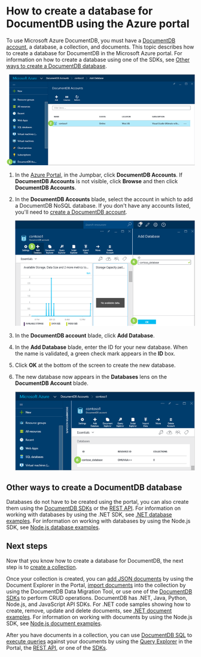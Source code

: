 <properties 
	pageTitle="How to create a database in DocumentDB | Microsoft Azure" 
	description="Learn how to create a database using the online service portal for Azure DocumentDB, your blazing fast, global-scale NoSQL database." 
	keywords="how to create a database" 
	services="documentdb" 
	authors="mimig1" 
	manager="jhubbard" 
	editor="monicar" 
	documentationCenter=""/>

<tags 
	ms.service="documentdb" 
	ms.workload="data-services" 
	ms.tgt_pltfrm="na" 
	ms.devlang="na" 
	ms.topic="article" 
	ms.date="05/16/2016" 
	ms.author="mimig"/>

# How to create a database for DocumentDB using the Azure portal

To use Microsoft Azure DocumentDB, you must have a [DocumentDB account](documentdb-create-account.md), a database, a collection, and documents.  This topic describes how to create a database for DocumentDB in the Microsoft Azure portal. For information on how to create a database using one of the SDKs, see [Other ways to create a DocumentDB database](#other-ways-to-create-a-documentdb-database).

![Screen shot showing how to create a database, highlighting DocumentDB Accounts on the Browse blade, and a DocumentDB account on the DocumentDB Accounts blade](./media/documentdb-create-database/docdb-database-creation-1-2.png)

1.  In the [Azure Portal](https://portal.azure.com/), in the Jumpbar, click **DocumentDB Accounts**. If **DocumentDB Accounts** is not visible, click **Browse** and then click **DocumentDB Accounts**.

2.  In the **DocumentDB Accounts** blade, select the account in which to add a DocumentDB NoSQL database. If you don't have any accounts listed, you'll need to [create a DocumentDB account](documentdb-create-account.md).

    ![Screen shot showing how to create a database, highlighting the Add Database button, the ID box, and the OK button](./media/documentdb-create-database/docdb-database-creation-3-5.png)

3. In the **DocumentDB account** blade, click **Add Database**.

4. In the **Add Database** blade, enter the ID for your new database. When the name is validated, a green check mark appears in the **ID** box.

5. Click **OK** at the bottom of the screen to create the new database. 

6. The new database now appears in the **Databases** lens on the **DocumentDB Account** blade.
 
	![Screen shot of the new database in the DocumentDB Account blade](./media/documentdb-create-database/docdb-database-creation-6.png)

## Other ways to create a DocumentDB database

Databases do not have to be created using the portal, you can also create them using the [DocumentDB SDKs](documentdb-sdk-dotnet.md) or the [REST API](https://msdn.microsoft.com/library/mt489072.aspx). For information on working with databases by using the .NET SDK, see [.NET database examples](documentdb-dotnet-samples.md#database-examples). For information on working with databases by using the Node.js SDK, see [Node.js database examples](documentdb-nodejs-samples.md#database-examples). 

## Next steps

Now that you know how to create a database for DocumentDB, the next step is to [create a collection](documentdb-create-collection.md).

Once your collection is created, you can [add JSON documents](documentdb-view-json-document-explorer.md) by using the Document Explorer in the Portal, [import documents](documentdb-import-data.md) into the collection by using the DocumentDB Data Migration Tool, or use one of the [DocumentDB SDKs](documentdb-sdk-dotnet.md) to perform CRUD operations. DocumentDB has .NET, Java, Python, Node.js, and JavaScript API SDKs. For .NET code samples showing how to create, remove, update and delete documents, see [.NET document examples](documentdb-dotnet-samples.md#document-examples). For information on working with documents by using the Node.js SDK, see [Node.js document examples](documentdb-nodejs-samples.md#document-examples). 

After you have documents in a collection, you can use [DocumentDB SQL](documentdb-sql-query.md) to [execute queries](documentdb-sql-query.md#executing-sql-queries) against your documents by using the [Query Explorer](documentdb-query-collections-query-explorer.md) in the Portal, the [REST API](https://msdn.microsoft.com/library/azure/dn781481.aspx), or one of the [SDKs](documentdb-sdk-dotnet.md). 
